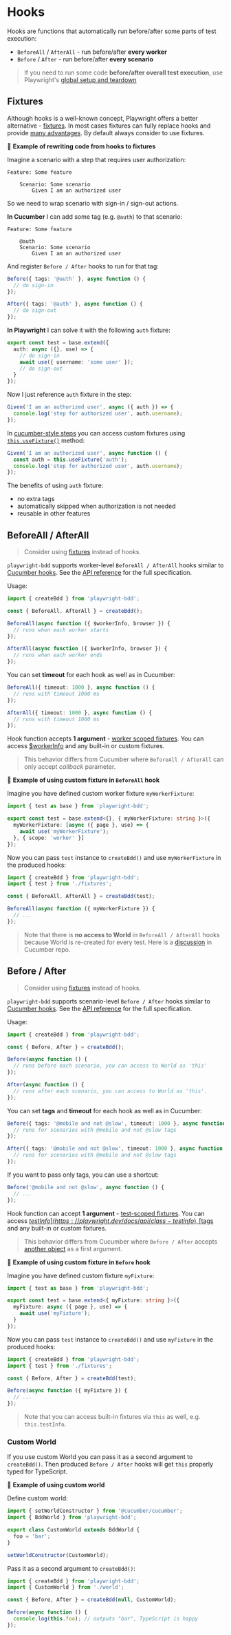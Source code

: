 # Hooks

Hooks are functions that automatically run before/after some parts of test execution:

* `BeforeAll` / `AfterAll` - run before/after **every worker**
* `Before` / `After` - run before/after **every scenario**

> If you need to run some code **before/after overall test execution**, use Playwright's [global setup and teardown](https://playwright.dev/docs/test-global-setup-teardown)

## Fixtures

Although hooks is a well-known concept, Playwright offers a better alternative - [fixtures](https://playwright.dev/docs/test-fixtures#introduction). In most cases fixtures can fully replace hooks and provide [many advantages](https://playwright.dev/docs/test-fixtures#with-fixtures). By default always consider to use fixtures.

🔹 **Example of rewriting code from hooks to fixtures**

Imagine a scenario with a step that requires user authorization:
```feature
Feature: Some feature

    Scenario: Some scenario
        Given I am an authorized user
```
So we need to wrap scenario with sign-in / sign-out actions.

**In Cucumber** I can add some tag (e.g. `@auth`) to that scenario:
```feature
Feature: Some feature

    @auth
    Scenario: Some scenario
        Given I am an authorized user
```
And register `Before / After` hooks to run for that tag:

```ts
Before({ tags: '@auth' }, async function () {
  // do sign-in
});

After({ tags: '@auth' }, async function () {
  // do sign-out
});
```

**In Playwright** I can solve it with the following `auth` fixture:
```ts
export const test = base.extend({
  auth: async ({}, use) => {
    // do sign-in
    await use({ username: 'some user' });
    // do sign-out
  }
});
```
Now I just reference `auth` fixture in the step:
```ts
Given('I am an authorized user', async ({ auth }) => {
  console.log('step for authorized user', auth.username);
});
```

In [cucumber-style steps](writing-steps/cucumber-style.md) you can access custom fixtures
using [`this.useFixture()`](writing-steps/cucumber-style.md#custom-fixtures) method:
```ts
Given('I am an authorized user', async function () {
  const auth = this.useFixture('auth');
  console.log('step for authorized user', auth.username);
});
```

The benefits of using `auth` fixture:
- no extra tags
- automatically skipped when authorization is not needed
- reusable in other features 

## BeforeAll / AfterAll

> Consider using [fixtures](#fixtures) instead of hooks.

`playwright-bdd` supports worker-level `BeforeAll / AfterAll` hooks similar to [Cucumber hooks](https://github.com/cucumber/cucumber-js/blob/main/docs/support_files/hooks.md#beforeall--afterall). See the [API reference](api.md#beforealloptions-hookfn) for the full specification.

Usage:
```ts
import { createBdd } from 'playwright-bdd';

const { BeforeAll, AfterAll } = createBdd();

BeforeAll(async function ({ $workerInfo, browser }) {
  // runs when each worker starts
});

AfterAll(async function ({ $workerInfo, browser }) {
  // runs when each worker ends
});
```

You can set **timeout** for each hook as well as in Cucumber:
```ts
BeforeAll({ timeout: 1000 }, async function () {
  // runs with timeout 1000 ms
});

AfterAll({ timeout: 1000 }, async function () {
  // runs with timeout 1000 ms
});
```

Hook function accepts **1 argument** - [worker scoped fixtures](https://playwright.dev/docs/test-fixtures#worker-scoped-fixtures).
You can access [$workerInfo](https://playwright.dev/docs/api/class-workerinfo) and any built-in or custom fixtures.

> This behavior differs from Cucumber where `BeforeAll / AfterAll` can only accept *callback* parameter.

🔹 **Example of using custom fixture in `BeforeAll` hook**

Imagine you have defined custom worker fixture `myWorkerFixture`:
```ts
import { test as base } from 'playwright-bdd';

export const test = base.extend<{}, { myWorkerFixture: string }>({
  myWorkerFixture: [async ({ page }, use) => {
    await use('myWorkerFixture');
  }, { scope: 'worker' }]
});
```

Now you can pass `test` instance to `createBdd()` and use `myWorkerFixture` in the produced hooks:
```ts
import { createBdd } from 'playwright-bdd';
import { test } from './fixtures';

const { BeforeAll, AfterAll } = createBdd(test);

BeforeAll(async function ({ myWorkerFixture }) {
  // ...
});
```

> Note that there is **no access to World** in `BeforeAll / AfterAll` hooks because World is re-created for every test. Here is a [discussion](https://github.com/cucumber/cucumber-js/issues/1393) in Cucumber repo.

## Before / After

> Consider using [fixtures](#fixtures) instead of hooks.

`playwright-bdd` supports scenario-level `Before / After` hooks similar to [Cucumber hooks](https://github.com/cucumber/cucumber-js/blob/main/docs/support_files/hooks.md#hooks). See the [API reference](api.md#beforeoptions-hookfn) for the full specification.

Usage:
```ts
import { createBdd } from 'playwright-bdd';

const { Before, After } = createBdd();

Before(async function () {
  // runs before each scenario, you can access to World as 'this'
});

After(async function () {
  // runs after each scenario, you can access to World as 'this'.
});
```

You can set **tags** and **timeout** for each hook as well as in Cucumber:
```ts
Before({ tags: '@mobile and not @slow', timeout: 1000 }, async function () {
  // runs for scenarios with @mobile and not @slow tags
});

After({ tags: '@mobile and not @slow', timeout: 1000 }, async function () {
  // runs for scenarios with @mobile and not @slow tags
});
```

If you want to pass only tags, you can use a shortcut:
```ts
Before('@mobile and not @slow', async function () {
  // ...
});
```

Hook function can accept **1 argument** - [test-scoped fixtures](https://playwright.dev/docs/test-fixtures#built-in-fixtures).
You can access [$testInfo](https://playwright.dev/docs/api/class-testinfo), [$tags](writing-steps/playwright-style.md#tags) and any built-in or custom fixtures. 

> This behavior differs from Cucumber where `Before / After` accepts [another object](https://github.com/cucumber/cucumber-js/blob/main/docs/support_files/api_reference.md#afteroptions-fn) as a first argument.

🔹 **Example of using custom fixture in `Before` hook**

Imagine you have defined custom fixture `myFixture`:
```ts
import { test as base } from 'playwright-bdd';

export const test = base.extend<{ myFixture: string }>({
  myFixture: async ({ page }, use) => {
    await use('myFixture');
  }
});
```

Now you can pass `test` instance to `createBdd()` and use `myFixture` in the produced hooks:
```ts
import { createBdd } from 'playwright-bdd';
import { test } from './fixtures';

const { Before, After } = createBdd(test);

Before(async function ({ myFixture }) {
  // ...
});
```

> Note that you can access built-in fixtures via `this` as well, e.g. `this.testInfo`.

### Custom World

If you use custom World you can pass it as a second argument to `createBdd()`.
Then produced `Before / After` hooks will get `this` properly typed for TypeScript.

🔹 **Example of using custom world**

Define custom world:
```ts
import { setWorldConstructor } from '@cucumber/cucumber';
import { BddWorld } from 'playwright-bdd';

export class CustomWorld extends BddWorld {
  foo = 'bar';
}

setWorldConstructor(CustomWorld);
```

Pass it as a second argument to `createBdd()`:
```ts
import { createBdd } from 'playwright-bdd';
import { CustomWorld } from './world';

const { Before, After } = createBdd(null, CustomWorld);

Before(async function () {
  console.log(this.foo); // outputs "bar", TypeScript is happy
});
```